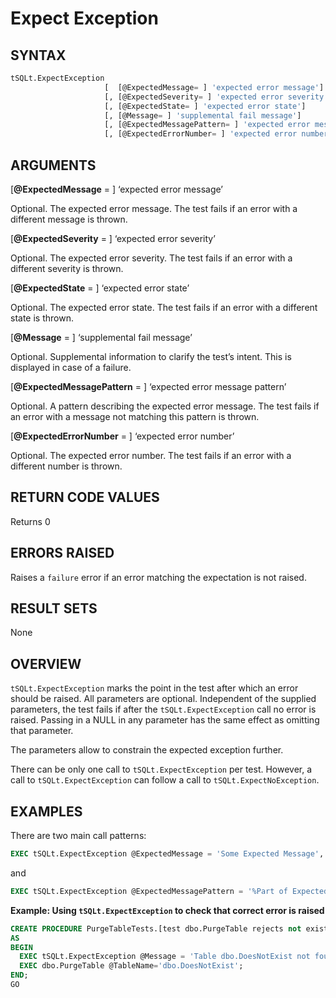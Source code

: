 # Expect Exception
## SYNTAX

``` sql
tSQLt.ExpectException 
                     [  [@ExpectedMessage= ] 'expected error message']
                     [, [@ExpectedSeverity= ] 'expected error severity']
                     [, [@ExpectedState= ] 'expected error state']
                     [, [@Message= ] 'supplemental fail message']
                     [, [@ExpectedMessagePattern= ] 'expected error message pattern']
                     [, [@ExpectedErrorNumber= ] 'expected error number']
```

## ARGUMENTS

[**@ExpectedMessage** = ] ‘expected error message’

Optional. The expected error message. The test fails if an error with a different message is thrown.

[**@ExpectedSeverity** = ] ‘expected error severity’

Optional. The expected error severity. The test fails if an error with a different severity is thrown.

[**@ExpectedState** = ] ‘expected error state’

Optional. The expected error state. The test fails if an error with a different state is thrown.

[**@Message** = ] ‘supplemental fail message’

Optional. Supplemental information to clarify the test’s intent. This is displayed in case of a failure.

[**@ExpectedMessagePattern** = ] ‘expected error message pattern’

Optional. A pattern describing the expected error message. The test fails if an error with a message not matching this pattern is thrown.

[**@ExpectedErrorNumber** = ] ‘expected error number’

Optional. The expected error number. The test fails if an error with a different number is thrown.

## RETURN CODE VALUES

Returns 0

## ERRORS RAISED
Raises a `failure` error if an error matching the expectation is not raised.

## RESULT SETS
None

## OVERVIEW

`tSQLt.ExpectException` marks the point in the test after which an error should be raised. All parameters are optional. Independent of the supplied parameters, the test fails if after the `tSQLt.ExpectException` call no error is raised. Passing in a NULL in any parameter has the same effect as omitting that parameter.

The parameters allow to constrain the expected exception further.

There can be only one call to `tSQLt.ExpectException` per test. However, a call to `tSQLt.ExpectException` can follow a call to `tSQLt.ExpectNoException`.

## EXAMPLES
There are two main call patterns:

``` sql
EXEC tSQLt.ExpectException @ExpectedMessage = 'Some Expected Message', @ExpectedSeverity = NULL, @ExpectedState = NULL;
```
and

``` sql
EXEC tSQLt.ExpectException @ExpectedMessagePattern = '%Part of Expected Message%', @ExpectedSeverity = NULL, @ExpectedState = NULL;
```

**Example: Using `tSQLt.ExpectException` to check that correct error is raised**

``` sql
CREATE PROCEDURE PurgeTableTests.[test dbo.PurgeTable rejects not existing table]
AS
BEGIN
  EXEC tSQLt.ExpectException @Message = 'Table dbo.DoesNotExist not found.', @ExpectedSeverity = 16, @ExpectedState = 10;
  EXEC dbo.PurgeTable @TableName='dbo.DoesNotExist';
END;
GO
```
